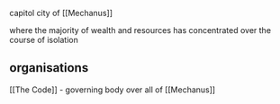 capitol city of [[Mechanus]]

where the majority of wealth and resources has concentrated over the course of isolation

## organisations
[[The Code]] - governing body over all of [[Mechanus]]